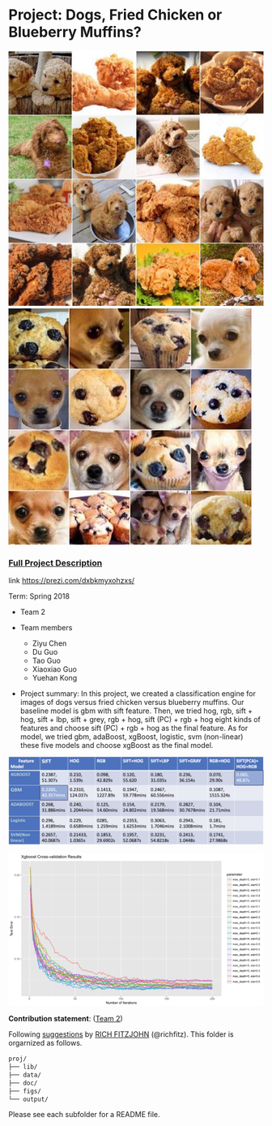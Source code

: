 # Project: Dogs, Fried Chicken or Blueberry Muffins?
![image](figs/chicken.jpg)
![image](figs/muffin.jpg)

### [Full Project Description](doc/project3_desc.md)

link https://prezi.com/dxbkmyxohzxs/

Term: Spring 2018

+ Team 2
+ Team members
	+ Ziyu Chen
	+ Du Guo
	+ Tao Guo
	+ Xiaoxiao Guo
	+ Yuehan Kong

+ Project summary: In this project, we created a classification engine for images of dogs versus fried chicken versus blueberry muffins. Our baseline model is gbm with sift feature. Then, we tried hog, rgb, sift + hog, sift + lbp, sift + grey, rgb + hog, sift (PC) + rgb + hog eight kinds of features and choose sift (PC) + rgb + hog as the final feature. As for model, we tried gbm, adaBoost, xgBoost, logistic, svm (non-linear) these five models and choose xgBoost as the final model.  

![image](figs/error_rate.jpeg)

![image](figs/xgboost_results.png)
	
**Contribution statement**: ([Team 2](doc/a_note_on_contributions.md)) 

Following [suggestions](http://nicercode.github.io/blog/2013-04-05-projects/) by [RICH FITZJOHN](http://nicercode.github.io/about/#Team) (@richfitz). This folder is orgarnized as follows.

```
proj/
├── lib/
├── data/
├── doc/
├── figs/
└── output/
```

Please see each subfolder for a README file.
